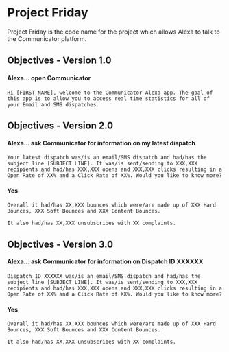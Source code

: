 # Project Friday
Project Friday is the code name for the project which allows Alexa to talk to the Communicator platform.

## Objectives - Version 1.0

#### Alexa... open Communicator

```
Hi [FIRST NAME], welcome to the Communicator Alexa app. The goal of this app is to allow you to access real time statistics for all of your Email and SMS dispatches.
```

## Objectives - Version 2.0

#### Alexa... ask Communicator for information on my latest dispatch

```
Your latest dispatch was/is an email/SMS dispatch and had/has the subject line [SUBJECT LINE]. It was/is sent/sending to XXX,XXX recipients and had/has XXX,XXX opens and XXX,XXX clicks resulting in a Open Rate of XX% and a Click Rate of XX%. Would you like to know more?
```

#### Yes

```
Overall it had/has XX,XXX bounces which were/are made up of XXX Hard Bounces, XXX Soft Bounces and XXX Content Bounces.

It also had/has XX,XXX unsubscribes with XX complaints.
```

## Objectives - Version 3.0

#### Alexa... ask Communicator for information on Dispatch ID XXXXXX

```
Dispatch ID XXXXXX was/is an email/SMS dispatch and had/has the subject line [SUBJECT LINE]. It was/is sent/sending to XXX,XXX recipients and had/has XXX,XXX opens and XXX,XXX clicks resulting in a Open Rate of XX% and a Click Rate of XX%. Would you like to know more?
```

#### Yes

```
Overall it had/has XX,XXX bounces which were/are made up of XXX Hard Bounces, XXX Soft Bounces and XXX Content Bounces.

It also had/has XX,XXX unsubscribes with XX complaints.
```
